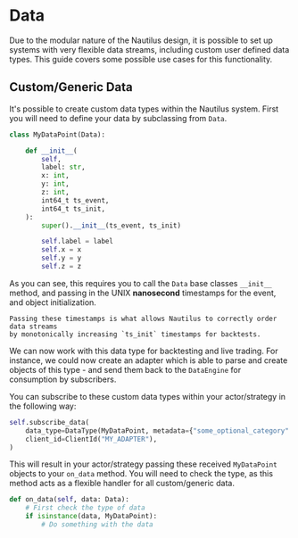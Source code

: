 # Data
Due to the modular nature of the Nautilus design, it is possible to set up systems 
with very flexible data streams, including custom user defined data types. This
guide covers some possible use cases for this functionality.

## Custom/Generic Data
It's possible to create custom data types within the Nautilus system. First you
will need to define your data by subclassing from `Data`.

```python
class MyDataPoint(Data):

    def __init__(
        self,
        label: str,
        x: int,
        y: int,
        z: int,
        int64_t ts_event,
        int64_t ts_init,
    ):
        super().__init__(ts_event, ts_init)

        self.label = label
        self.x = x
        self.y = y
        self.z = z
```

As you can see, this requires you to call the `Data` base classes `__init__` method, 
and passing in the UNIX **nanosecond** timestamps for the event, and object initialization.

```{note}
Passing these timestamps is what allows Nautilus to correctly order data streams
by monotonically increasing `ts_init` timestamps for backtests.
```

We can now work with this data type for backtesting and live trading. For instance,
we could now create an adapter which is able to parse and create objects of this
type - and send them back to the `DataEngine` for consumption by subscribers.

You can subscribe to these custom data types within your actor/strategy in the 
following way:

```python
self.subscribe_data(
    data_type=DataType(MyDataPoint, metadata={"some_optional_category": 1}),
    client_id=ClientId("MY_ADAPTER"),
)
```

This will result in your actor/strategy passing these received `MyDataPoint` 
objects to your `on_data` method. You will need to check the type, as this 
method acts as a flexible handler for all custom/generic data.

```python
def on_data(self, data: Data):
    # First check the type of data
    if isinstance(data, MyDataPoint):
        # Do something with the data
```
